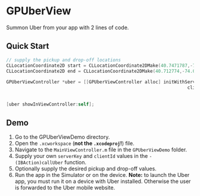 # GPUberView
Summon Uber from your app with 2 lines of code.

## Quick Start

```objective-c
// supply the pickup and drop-off locations
CLLocationCoordinate2D start = CLLocationCoordinate2DMake(40.7471787,-73.997494);
CLLocationCoordinate2D end = CLLocationCoordinate2DMake(40.712774,-74.006059);
    
GPUberViewController *uber = [[GPUberViewController alloc] initWithServerKey:@"your_server_token"
                                                                    clientId:@"your_client_id"
                                                                       start:start
                                                                         end:end];
[uber showInViewController:self];
```

## Demo

1. Go to the GPUberViewDemo directory.
2. Open the `.xcworkspace` (**not the `.xcodeproj`!**) file.
3. Navigate to the `MainViewController.m` file in the `GPUberViewDemo` folder.
4. Supply your own `serverKey` and `clientId` values in the `- (IBAction)callUber` function.
5. Optionally supply the desired pickup and drop-off values.
5. Run the app in the Simulator or on the device. **Note:** to launch the Uber app, you must run it on a device with Uber installed. Otherwise the user is forwarded to the Uber mobile website.

